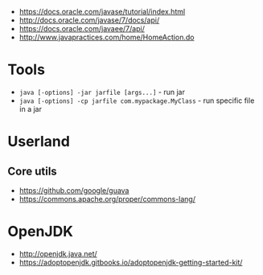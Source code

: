 - https://docs.oracle.com/javase/tutorial/index.html
- http://docs.oracle.com/javase/7/docs/api/
- https://docs.oracle.com/javaee/7/api/
- http://www.javapractices.com/home/HomeAction.do

# Tools

- `java [-options] -jar jarfile [args...]` - run jar
- `java [-options] -cp jarfile com.mypackage.MyClass` - run specific file in a jar

# Userland

## Core utils
- https://github.com/google/guava
- https://commons.apache.org/proper/commons-lang/

# OpenJDK
- http://openjdk.java.net/
- https://adoptopenjdk.gitbooks.io/adoptopenjdk-getting-started-kit/
